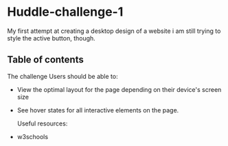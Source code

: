 # Huddle-challenge-1
My first attempt at creating a desktop design of a website
i am still trying to style the active button, though.

## Table of contents
 The challenge
 Users should be able to:
- View the optimal layout for the page depending on their device's screen size
- See hover states for all interactive elements on the page.

  Useful resources:
 - w3schools
